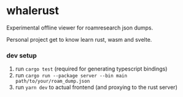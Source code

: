 # whalerust

Experimental offline viewer for roamresearch json dumps.

Personal project get to know learn rust, wasm and svelte.

### dev setup

1. run `cargo test` (required for generating typescript bindings)
2. run `cargo run --package server --bin main path/to/your/roam_dump.json` 
3. run `yarn dev` to actual frontend (and proxying to the rust server)